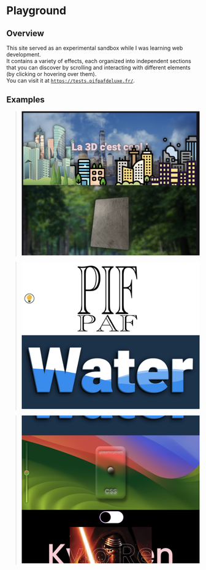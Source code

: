 # Playground

## Overview

This site served as an experimental sandbox while I was learning web development. \
It contains a variety of effects, each organized into independent sections that you can discover by scrolling and interacting with different elements (by clicking or hovering over them). \
You can visit it at [`https://tests.pifpafdeluxe.fr/`](https://tests.pifpafdeluxe.fr/).

## Examples

> ![example1](examples/example1.png)

> ![example2](examples/example2.png)

> ![example3](examples/example3.png)
